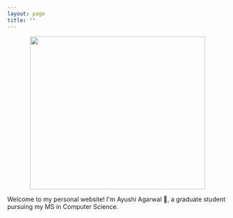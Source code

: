 ```yaml
---
layout: page
title: ""
---
```


<div style="text-align: center"><img src= "https://github.com/Anshumaan-Chauhan02/Anshumaan-Chauhan02.github.io/assets/114096540/9b7b0568-0299-4771-ae1a-e7b3d73279b1" width= 400 height=350></div>

Welcome to my personal website! I'm Ayushi Agarwal 👋, a graduate student pursuing my MS in Computer Science. 
